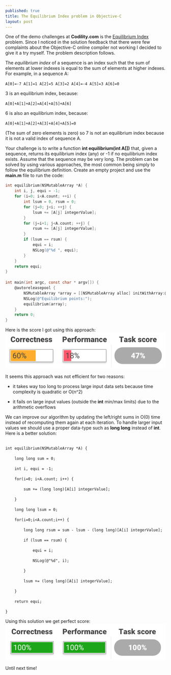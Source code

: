 ```yaml
---
published: true
title: The Equilibrium Index problem in Objective-C
layout: post
---
```

One of the demo challenges at __Codility.com__ is the [Equilibrium Index](https://codility.com/demo/take-sample-test/) problem. Since I noticed in the solution feedback that there were few complaints about the Objective-C online compiler not working I decided to give it a try myself. The problem description follows.

The _equilibrium index_ of a sequence is an index such that the sum of elements at lower indexes is equal to the sum of elements at higher indexes. For example, in a sequence A:

`A[0]=-7 A[1]=1 A[2]=5 A[3]=2 A[4]=-4 A[5]=3 A[6]=0`

3 is an equilibrium index, because:

`A[0]+A[1]+A[2]=A[4]+A[5]+A[6]`

6 is also an equilibrium index, because:

`A[0]+A[1]+A[2]+A[3]+A[4]+A[5]=0`

(The sum of zero elements is zero) so 7 is not an equilibrium index because it is not a valid index of sequence A.

Your challenge is to write a function __int equilibrium(int A[])__ that, given a sequence, returns its equilibrium index (any) or -1 if no equilibrium index exists. Assume that the sequence may be very long. The problem can be solved by using various approaches, the most common being simply to follow the equilibrium definition. Create an empty project and use the __main.m__ file to run the code:

```objective-c
int equilibrium(NSMutableArray *A) {
    int i, j, equi = -1;
    for (i=0; i<A.count; ++i) {
        int lsum = 0, rsum = 0;
        for (j=0; j<i; ++j) {
            lsum += [A[j] integerValue];
        }
        for (j=i+1; j<A.count; ++j) {
            rsum += [A[j] integerValue];
        }
        if (lsum == rsum) {
            equi = i;
            NSLog(@"%d ", equi);
        }
    }
    return equi;
}

int main(int argc, const char * argv[]) {
    @autoreleasepool {
        NSMutableArray *array = [[NSMutableArray alloc] initWithArray:@[@-1, @3, @-4, @5, @1, @-6, @2, @1]];
        NSLog(@"Equilibrium points:");
        equilibrium(array);
    }
    return 0;
} 
```

Here is the score I got using this approach:
![alt text](https://github.com/mhorga/mhorga.github.io/raw/master/images/equi_bad.png "Bad score")

It seems this approach was not efficient for two reasons:

- it takes way too long to process large input data sets because time complexity is quadratic or O(n^2)
 
- it fails on large input values (outside the __int__ min/max limits) due to the arithmetic overflows

We can improve our algorithm by updating the left/right sums in O(0) time instead of recomputing them again at each iteration. To handle larger input values we should use a proper data-type such as __long long__ instead of __int__. Here is a better solution:

```

int equilibrium(NSMutableArray *A) {

    long long sum = 0;
    
    int i, equi = -1;
    
    for(i=0; i<A.count; i++) {
    
        sum += (long long)[A[i] integerValue];
        
    }
    
    long long lsum = 0;
    
    for(i=0;i<A.count;i++) {
    
        long long rsum = sum - lsum - (long long)[A[i] integerValue];
        
        if (lsum == rsum) {
        
            equi = i;
            
            NSLog(@"%d", i);
            
        }
        
        lsum += (long long)[A[i] integerValue];
        
    }
    
    return equi;
    
}

```

Using this solution we get perfect score:
![alt text](https://github.com/mhorga/mhorga.github.io/raw/master/images/equi_good.png "Good score")

Until next time!
